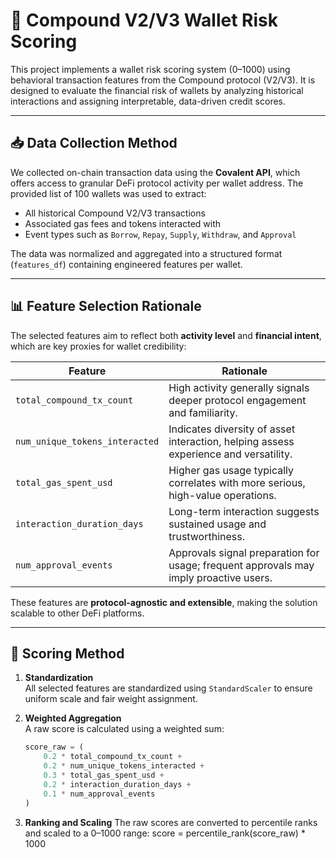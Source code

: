# 🧠 Compound V2/V3 Wallet Risk Scoring

This project implements a wallet risk scoring system (0–1000) using behavioral transaction features from the Compound protocol (V2/V3). It is designed to evaluate the financial risk of wallets by analyzing historical interactions and assigning interpretable, data-driven credit scores.

---

## 📥 Data Collection Method

We collected on-chain transaction data using the **Covalent API**, which offers access to granular DeFi protocol activity per wallet address. The provided list of 100 wallets was used to extract:

- All historical Compound V2/V3 transactions
- Associated gas fees and tokens interacted with
- Event types such as `Borrow`, `Repay`, `Supply`, `Withdraw`, and `Approval`

The data was normalized and aggregated into a structured format (`features_df`) containing engineered features per wallet.

---

## 📊 Feature Selection Rationale

The selected features aim to reflect both **activity level** and **financial intent**, which are key proxies for wallet credibility:

| Feature | Rationale |
|--------|-----------|
| `total_compound_tx_count` | High activity generally signals deeper protocol engagement and familiarity. |
| `num_unique_tokens_interacted` | Indicates diversity of asset interaction, helping assess experience and versatility. |
| `total_gas_spent_usd` | Higher gas usage typically correlates with more serious, high-value operations. |
| `interaction_duration_days` | Long-term interaction suggests sustained usage and trustworthiness. |
| `num_approval_events` | Approvals signal preparation for usage; frequent approvals may imply proactive users. |

These features are **protocol-agnostic and extensible**, making the solution scalable to other DeFi platforms.

---

## 🧮 Scoring Method

1. **Standardization**  
   All selected features are standardized using `StandardScaler` to ensure uniform scale and fair weight assignment.

2. **Weighted Aggregation**  
   A raw score is calculated using a weighted sum:

   ```python
   score_raw = (
       0.2 * total_compound_tx_count +
       0.2 * num_unique_tokens_interacted +
       0.3 * total_gas_spent_usd +
       0.2 * interaction_duration_days +
       0.1 * num_approval_events
   )
3. **Ranking and Scaling**
   The raw scores are converted to percentile ranks and scaled to a 0–1000 range:
     score = percentile_rank(score_raw) * 1000